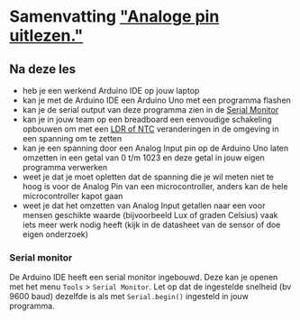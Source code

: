 # Samenvatting ["Analoge pin uitlezen."](../hardware-interfacing/communicatie/analoog-en-digitaal/ADC/README.md)

## Na deze les

* heb je een werkend Arduino IDE op jouw laptop
* kan je met de Arduino IDE een Arduino Uno met een programma flashen
* kan je de serial output van deze programma zien in de [Serial Monitor](#serial-monitor)
* kan je in jouw team op een breadboard een eenvoudige schakeling opbouwen om met een [LDR of NTC](../../hardware-interfacing/communicatie/analoog-en-digitaal/ADC/LDR-NTC.md) veranderingen in de omgeving in een spanning om te zetten
* kan je een spanning door een Analog Input pin op de Arduino Uno laten omzetten in een getal van 0 t/m 1023 en deze getal in jouw eigen programma verwerken
* weet je dat je moet opletten dat de spanning die je wil meten niet te hoog is voor de Analog Pin van een microcontroller, anders kan de hele microcontroller kapot gaan
* weet je dat het omzetten van Analog Input getallen naar een voor mensen geschikte waarde (bijvoorbeeld Lux of graden Celsius) vaak iets meer werk nodig heeft (kijk in de datasheet van de sensor of doe eigen onderzoek)

### Serial monitor

De Arduino IDE heeft een serial monitor ingebouwd. Deze kan je openen met het menu `Tools` > `Serial Monitor`.
Let op dat de ingestelde snelheid (bv 9600 baud) dezelfde is als met `Serial.begin()` ingesteld in jouw programma.
